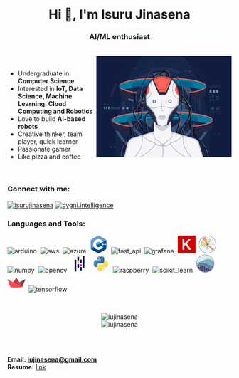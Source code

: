 <h1 align="center">Hi 👋, I'm Isuru Jinasena</h1>
<h3 align="center">AI/ML enthusiast</h3>
<br>
<section>
<img align="right" alt="ai" height="228" width="304" src="ai.gif">

<!-- <p align="left"> <img src="https://komarev.com/ghpvc/?username=iujinasena&label=Profile%20views&color=0e75b6&style=flat" alt="iujinasena" /> </p> -->
<br>

- Undergraduate in **Computer Science**
- Interested in **IoT, Data Science, Machine Learning, Cloud Computing and Robotics**
- Love to build **AI-based robots**
- Creative thinker, team player, quick learner
- Passionate gamer
- Like pizza and coffee

</section>
<br>
<h3 align="left">Connect with me:</h3>
<p align="left">
<a href="https://www.linkedin.com/in/isurujinasena/" target="blank"><img align="center" src="https://raw.githubusercontent.com/rahuldkjain/github-profile-readme-generator/master/src/images/icons/Social/linked-in-alt.svg" alt="isurujinasena" height="30" width="40" /></a>
<a href="https://www.youtube.com/@cygni.intelligence" target="blank"><img align="center" src="https://raw.githubusercontent.com/rahuldkjain/github-profile-readme-generator/master/src/images/icons/Social/youtube.svg" alt="cygni.intelligence" height="30" width="40" /></a>
</p>

<h3 align="left">Languages and Tools:</h3>
<p align="left"> 
<img src="https://cdn.worldvectorlogo.com/logos/arduino-1.svg" alt="arduino" width="40" height="40"/>&nbsp;
<img src="https://cdn.jsdelivr.net/gh/devicons/devicon/icons/amazonwebservices/amazonwebservices-original.svg" alt="aws" width="40" height="40"/>&nbsp;     
<img src="https://cdn.jsdelivr.net/gh/devicons/devicon/icons/azure/azure-original.svg" alt="azure" width="40" height="40"/>&nbsp;
<!-- <img style="margin:4px" src="https://cdn.jsdelivr.net/gh/devicons/devicon/icons/c/c-original.svg" alt="c" width="40" height="40"/> -->
<img src="https://raw.githubusercontent.com/devicons/devicon/master/icons/cplusplus/cplusplus-original.svg" alt="c++" width="40" height="40"/>&nbsp;
<img src="https://cdn.jsdelivr.net/gh/devicons/devicon/icons/fastapi/fastapi-original.svg" alt="fast_api" width="40" height="40"/>&nbsp;
<!-- <img style="margin:4px" src="flask.png" alt="flask" width="40" height="40"/> -->
<img src="https://cdn.jsdelivr.net/gh/devicons/devicon/icons/grafana/grafana-original.svg" alt="grafana" width="40" height="40"/>&nbsp;
<img src="keras.png" alt="keras" width="40" height="40"/>&nbsp;
<img src="matplotlib.png" alt="matplotlib" width="40" height="40"/>&nbsp;
<img src="https://cdn.jsdelivr.net/gh/devicons/devicon/icons/numpy/numpy-original.svg" alt="numpy" width="40" height="40"/>&nbsp;                                  
<img src="https://www.vectorlogo.zone/logos/opencv/opencv-icon.svg" alt="opencv" width="40" height="40"/>&nbsp; 
<img src="https://raw.githubusercontent.com/devicons/devicon/2ae2a900d2f041da66e950e4d48052658d850630/icons/pandas/pandas-original.svg" alt="pandas" width="40" height="40"/>&nbsp; 
<img src="https://raw.githubusercontent.com/devicons/devicon/master/icons/python/python-original.svg" alt="python" width="40" height="40"/>&nbsp;
<img src="https://cdn.jsdelivr.net/gh/devicons/devicon/icons/raspberrypi/raspberrypi-original.svg" alt="raspberry" width="40" height="40"/>&nbsp;         
<img src="https://upload.wikimedia.org/wikipedia/commons/0/05/Scikit_learn_logo_small.svg" alt="scikit_learn" width="40" height="40"/>&nbsp; 
<img src="seaborn.png" alt="seaborn" width="40" height="40"/>&nbsp;
<img src="streamlit.png" alt="streamlit" width="40" height="40"/>&nbsp;
<img src="https://www.vectorlogo.zone/logos/tensorflow/tensorflow-icon.svg" alt="tensorflow" width="40" height="40"/>&nbsp;
</p>

<br>
<p align="center">
<img src="https://github-readme-stats.vercel.app/api?username=iujinasena&show_icons=true&locale=en&theme=dracula" alt="iujinasena" height="200" width="448"/>
<br>
<img src="https://github-readme-stats.vercel.app/api/top-langs/?username=iujinasena&layout=compact&theme=dracula" alt="iujinasena" height="200" width="324"/>
</p>
<br><br>
<!-- email -->

**Email: iujinasena@gmail.com** <br>
**Resume:** <a href="https://drive.google.com/file/d/1ZlP92pZl1PQ0TMmtGHXDwI2E3Fgu_GMV/view?usp=sharing">link</a>
